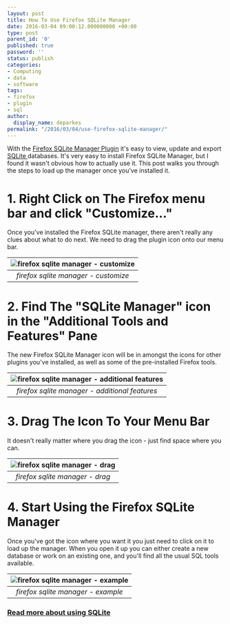 ```yaml
---
layout: post
title: How To Use Firefox SQLite Manager
date: 2016-03-04 09:00:12.000000000 +00:00
type: post
parent_id: '0'
published: true
password: ''
status: publish
categories:
- Computing
- data
- software
tags:
- firefox
- plugin
- sql
author:
  display_name: deparkes
permalink: "/2016/03/04/use-firefox-sqlite-manager/"
---
```

With the <a href="https://addons.mozilla.org/en-GB/firefox/addon/sqlite-manager/">Firefox SQLite Manager Plugin</a> it's easy to view, update and export <a href="https://www.sqlite.org/">SQLite </a>databases. It's very easy to install Firefox SQLite Manager, but I found it wasn't obvious how to actually use it.
This post walks you through the steps to load up the manager once you've installed it.
<h1>1. Right Click on The Firefox menu bar and click "Customize..."</h1>
Once you've installed the Firefox SQLite manager, there aren't really any clues about what to do next. We need to drag the plugin icon onto our menu bar.

| ![firefox sqlite manager - customize]({{site.baseurl}}/assets/2016/03/customise.png) |
|:--:|
| *firefox sqlite manager - customize* |

<h1>2. Find The "SQLite Manager" icon in the "Additional Tools and Features" Pane</h1>
The new Firefox SQLite Manager icon will be in amongst the icons for other plugins you've installed, as well as some of the pre-installed Firefox tools.

| ![firefox sqlite manager - additional features]({{site.baseurl}}/assets/2016/03/additional_tools_and_features.png) |
|:--:|
| *firefox sqlite manager - additional features* |

<h1>3. Drag The Icon To Your Menu Bar</h1>
It doesn't really matter where you drag the icon - just find space where you can.

| ![firefox sqlite manager - drag]({{site.baseurl}}/assets/2016/03/drag_icon_over.png) |
|:--:|
| *firefox sqlite manager - drag* |

<h1>4. Start Using the Firefox SQLite Manager</h1>
Once you've got the icon where you want it you just need to click on it to load up the manager. When you open it up you can either create a new database or work on an existing one, and you'll find all the usual SQL tools available.

| ![firefox sqlite manager - example]({{site.baseurl}}/assets/2016/03/ExampleDB.png) |
|:--:|
| *firefox sqlite manager - example* |

<h3><a href="https://www.sqlite.org/docs.html">Read more about using SQLite</a></h3>
